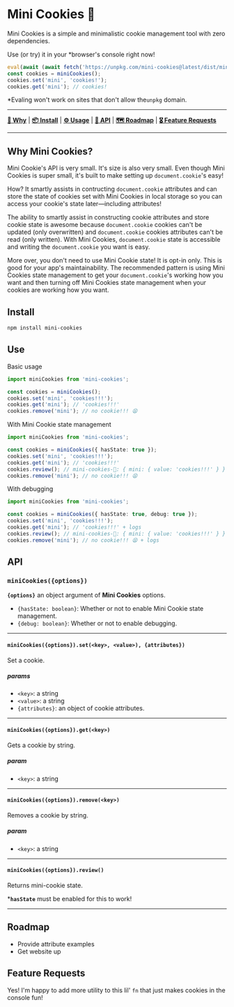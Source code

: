 # Mini Cookies 🍪

Mini Cookies is a simple and minimalistic cookie management tool with zero dependencies.

Use (or try) it in your \*browser's console right now!

```js
eval(await (await fetch('https://unpkg.com/mini-cookies@latest/dist/mini-cookies.umd.js')).text())
const cookies = miniCookies();
cookies.set('mini', 'cookies!');
cookies.get('mini'); // cookies!
```

\*Evaling won't work on sites that don't allow the`unpkg` domain.

---

[**🤔 Why**](#why-mini-cookies) | [**📦 Install**](#install) | [**⚙️ Usage**](#usage) | [**🧬 API**](#api) | [**🗺 Roadmap**](#roadmap) | [**🎖 Feature Requests**](#feature-requests)

---

## Why Mini Cookies?

Mini Cookie's API is very small. It's size is also very small. Even though Mini Cookies is super small, it's built to make setting up `document.cookie`'s easy!

How? It smartly assists in contructing `document.cookie` attributes and can store the state of cookies set with Mini Cookies in local storage so you can access your cookie's state later—including attributes!

The ability to smartly assist in constructing cookie attributes and store cookie state is awesome because `document.cookie` cookies can't be updated (only overwritten) and `document.cookie` cookies attributes can't be read (only written). With Mini Cookies, `document.cookie` state is accessible and writing the `document.cookie` you want is easy.

More over, you don't need to use Mini Cookie state! It is opt-in only. This is good for your app's maintainability. The recommended pattern is using Mini Cookies state management to get your `document.cookie`'s working how you want and then turning off Mini Cookies state management when your cookies are working how you want.

## Install

```bash
npm install mini-cookies
```

## Use

Basic usage

```typescript
import miniCookies from 'mini-cookies';

const cookies = miniCookies();
cookies.set('mini', 'cookies!!!');
cookies.get('mini'); // 'cookies!!!'
cookies.remove('mini'); // no cookie!!! 😫
```

With Mini Cookie state management

```typescript
import miniCookies from 'mini-cookies';

const cookies = miniCookies({ hasState: true });
cookies.set('mini', 'cookies!!!');
cookies.get('mini'); // 'cookies!!!'
cookies.review(); // mini-cookies-🍪: { mini: { value: 'cookies!!!' } }
cookies.remove('mini'); // no cookie!!! 😫
```

With debugging

```typescript
import miniCookies from 'mini-cookies';

const cookies = miniCookies({ hasState: true, debug: true });
cookies.set('mini', 'cookies!!!');
cookies.get('mini'); // 'cookies!!!' + logs
cookies.review(); // mini-cookies-🍪: { mini: { value: 'cookies!!!' } }
cookies.remove('mini'); // no cookie!!! 😫 + logs
```

## API

### `miniCookies({options})`

**`{options}`** an object argument of **Mini Cookies** options.

- `{hasState: boolean}`: Whether or not to enable Mini Cookie state management.
- `{debug: boolean}`: Whether or not to enable debugging.

---

#### `miniCookies({options}).set(<key>, <value>), {attributes})`

Set a cookie.

##### params

- `<key>`: a string
- `<value>`: a string
- `{attributes}`: an object of cookie attributes.

---

#### `miniCookies({options}).get(<key>)`

Gets a cookie by string.

##### param

- `<key>`: a string

---

#### `miniCookies({options}).remove(<key>)`

Removes a cookie by string.

##### param

- `<key>`: a string

---

#### `miniCookies({options}).review()`

Returns mini-cookie state.

\***`hasState`** must be enabled for this to work!

---

## Roadmap

- Provide attribute examples
- Get website up

## Feature Requests

Yes! I'm happy to add more utility to this lil' `fn` that just makes cookies in the console fun!
